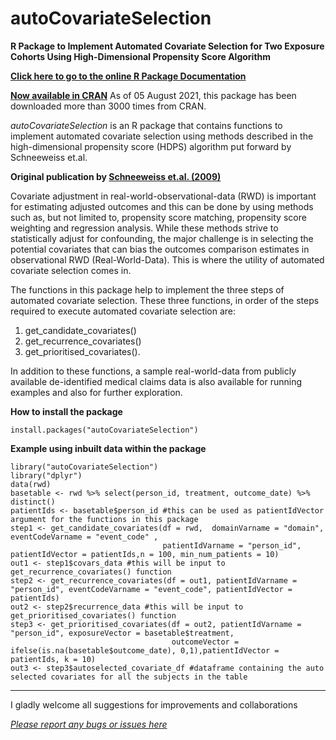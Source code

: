 # autoCovariateSelection
**R Package to Implement Automated Covariate Selection for Two Exposure Cohorts Using High-Dimensional Propensity Score Algorithm**

[**Click here to go to the online R Package Documentation**](https://technoslerphile.github.io/autoCovariateSelection/index.html)

[**Now available in CRAN**](https://cran.r-project.org/web/packages/autoCovariateSelection/index.html)
As of 05 August 2021, this package has been downloaded more than 3000 times from CRAN.

*autoCovariateSelection* is an R package that contains functions to implement automated covariate selection using methods described in the high-dimensional propensity score (HDPS) algorithm put forward by Schneeweiss et.al. 

**Original publication by [Schneeweiss et.al. (2009)](https://www.ncbi.nlm.nih.gov/pmc/articles/PMC3077219/)**

Covariate adjustment in real-world-observational-data (RWD) is important for estimating adjusted outcomes and this can be done by using methods such as, but not limited to, propensity score matching, propensity score weighting and regression analysis. While these methods strive to statistically adjust for confounding, the major challenge is in selecting the potential covariates that can bias the outcomes comparison estimates in observational RWD (Real-World-Data). This is where the utility of automated covariate selection comes in. 

The functions in this package help to implement the three steps of automated covariate selection. These three functions, in order of the steps required to execute automated covariate selection are:
1. get_candidate_covariates() 
2. get_recurrence_covariates()
3. get_prioritised_covariates(). 

In addition to these functions, a sample real-world-data from publicly available de-identified medical claims data is also available for running examples and also for further exploration. 

**How to install the package**
```
install.packages("autoCovariateSelection")
```
**Example using inbuilt data within the package**
```
library("autoCovariateSelection")
library("dplyr")
data(rwd)
basetable <- rwd %>% select(person_id, treatment, outcome_date) %>% distinct()
patientIds <- basetable$person_id #this can be used as patientIdVector argument for the functions in this package
step1 <- get_candidate_covariates(df = rwd,  domainVarname = "domain", eventCodeVarname = "event_code" ,
                                  patientIdVarname = "person_id", patientIdVector = patientIds,n = 100, min_num_patients = 10)
out1 <- step1$covars_data #this will be input to get_recurrence_covariates() function
step2 <- get_recurrence_covariates(df = out1, patientIdVarname = "person_id", eventCodeVarname = "event_code", patientIdVector = patientIds)
out2 <- step2$recurrence_data #this will be input to get_prioritised_covariates() function
step3 <- get_prioritised_covariates(df = out2, patientIdVarname = "person_id", exposureVector = basetable$treatment,
                                    outcomeVector = ifelse(is.na(basetable$outcome_date), 0,1),patientIdVector = patientIds, k = 10)
out3 <- step3$autoselected_covariate_df #dataframe containing the auto selected covariates for all the subjects in the table  
```
--------------------------------------------------------------------------------------------------------
I gladly welcome all suggestions for improvements and collaborations

[*Please report any bugs or issues here*](https://github.com/technOslerphile/autoCovariateSelection/issues)
